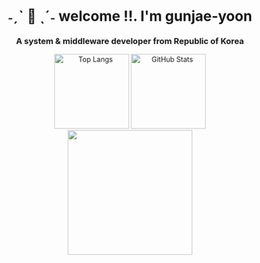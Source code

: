 <h1 align="center">˗ˏˋ 🌟 ˎˊ˗ welcome !!. I'm gunjae-yoon</h1>
<h3 align="center">A system & middleware developer from Republic of Korea</h3>

<div align="center">
  <img src="https://github-readme-stats.vercel.app/api/top-langs/?username=gunjae-yoon&layout=compact&theme=dracula" alt="Top Langs" style="height: 150px; card_width: 300px;"/>
  <img src="https://github-readme-stats.vercel.app/api?username=gunjae-yoon&show_icons=true&theme=dracula" alt="GitHub Stats" style="height: 150px; card_width: 300px;"/>
  <img src="https://github-readme-streak-stats.herokuapp.com?user=gunjae-yoon&theme=dracula&hide_border=true" style="height: 250px; ccard_width: 300px;">
</div>
